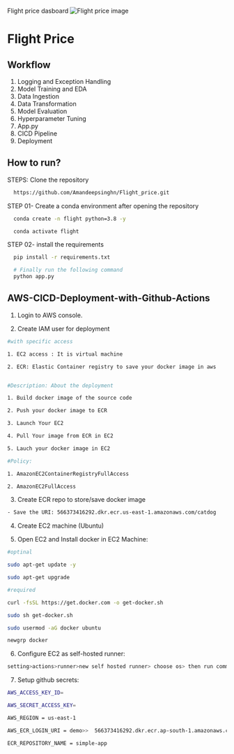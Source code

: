 Flight price dasboard
![Flight price image](https://github.com/Amandeepsinghn/Flight_price/assets/137553469/5f8d5089-7636-46ff-b45c-f97f99f7e718)


# Flight Price 




## Workflow

1) Logging and Exception Handling 
2) Model Training and EDA 
3) Data Ingestion 
4) Data Transformation 
5) Model Evaluation 
6) Hyperparameter Tuning 
7) App.py 
8) CICD Pipeline 
9) Deployment



## How to run?

STEPS:
Clone the repository
```bash
  https://github.com/Amandeepsinghn/Flight_price.git
```
STEP 01- Create a conda environment after opening the repository
```bash
  conda create -n flight python=3.8 -y
```
```bash
  conda activate flight
```
STEP 02- install the requirements
```bash
  pip install -r requirements.txt
```
```bash
  # Finally run the following command
  python app.py
```

## AWS-CICD-Deployment-with-Github-Actions

1. Login to AWS console.

2. Create IAM user for deployment
```bash
#with specific access

1. EC2 access : It is virtual machine

2. ECR: Elastic Container registry to save your docker image in aws


#Description: About the deployment

1. Build docker image of the source code

2. Push your docker image to ECR

3. Launch Your EC2 

4. Pull Your image from ECR in EC2

5. Lauch your docker image in EC2

#Policy:

1. AmazonEC2ContainerRegistryFullAccess

2. AmazonEC2FullAccess
```
3. Create ECR repo to store/save docker image
```bash
- Save the URI: 566373416292.dkr.ecr.us-east-1.amazonaws.com/catdog
```
4. Create EC2 machine (Ubuntu)

5. Open EC2 and Install docker in EC2 Machine:
```bash
#optinal

sudo apt-get update -y

sudo apt-get upgrade

#required

curl -fsSL https://get.docker.com -o get-docker.sh

sudo sh get-docker.sh

sudo usermod -aG docker ubuntu

newgrp docker
```
6. Configure EC2 as self-hosted runner:
```bash
setting>actions>runner>new self hosted runner> choose os> then run command one by one
```
7. Setup github secrets:
```bash
AWS_ACCESS_KEY_ID=

AWS_SECRET_ACCESS_KEY=

AWS_REGION = us-east-1

AWS_ECR_LOGIN_URI = demo>>  566373416292.dkr.ecr.ap-south-1.amazonaws.com

ECR_REPOSITORY_NAME = simple-app
```

